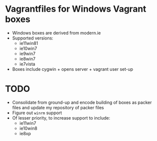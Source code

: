 # Vagrantfiles for Windows Vagrant boxes


* Windows boxes are derived from modern.ie
* Supported versions:
	* ie11win81
	* ie10win7
	* ie9win7
	* ie8win7
	* ie7vista
* Boxes include cygwin + opens server + vagrant user set-up

TODO
===

* Consolidate from ground-up and encode building of boxes as packer files and update my repository of packer files
* Figure out `winrm` support
* Of lesser priority, to increase support to include:
    * ie11win7
    * ie10win8
    * ie8xp 

    



